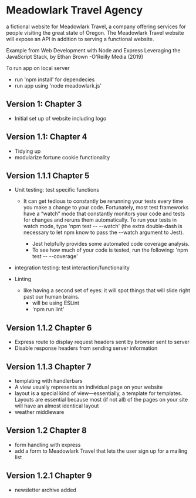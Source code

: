 # Meadowlark Travel Agency

a fictional website for Meadowlark Travel, a company offering services for people visiting the great state of
Oregon. The Meadowlark Travel website will expose an API in addition to serving a functional website.

Example from Web Development with Node and Express Leveraging the JavaScript Stack, by Ethan Brown -O'Reilly Media (2019)

To run app on local server

- run 'npm install' for dependecies
- run app using 'node meadowlark.js'

## Version 1: Chapter 3

- Initial set up of website including logo

## Version 1.1: Chapter 4

- Tidying up
- modularize fortune cookie functionality

## Version 1.1.1 Chapter 5

* Unit testing: test specific functions 
    * It can get tedious to constantly be rerunning your tests every time you make a change to your code. Fortunately, most test frameworks  have a “watch” mode that constantly monitors your code and tests  for changes and reruns them automatically. To run your tests in  watch mode, type 'npm test -- --watch' (the extra double-dash is necessary to let npm know to pass the --watch argument to Jest).

      * Jest helpfully provides some automated code coverage analysis. 
      * To see how much of your code is tested, run the following: 'npm test -- --coverage'

- integration testing: test interaction/functionality

- Linting
  - like having a second set of eyes: it will spot things that will slide right past our human brains.
    - will be using ESLint
    - 'npm run lint'

## Version 1.1.2 Chapter 6

- Express route to display request headers sent by browser sent to server
- Disable response headers from sending server information

## Version 1.1.3 Chapter 7

- templating with handlerbars
- A view usually represents an individual page on your website
- layout is a special kind of
  view—essentially, a template for templates. Layouts are essential because most (if not
  all) of the pages on your site will have an almost identical layout
- weather middleware

## Version 1.2 Chapter 8

- form handling with express
- add a form to Meadowlark Travel that lets the user sign up for a mailing list

## Version 1.2.1 Chapter 9
- newsletter archive added

